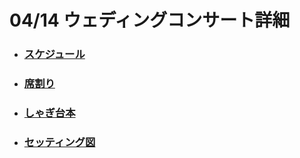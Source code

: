 # 04/14 ウェディングコンサート詳細

- ### [スケジュール](./schedule.md)

- ### [席割り](./table-layout.md)

- ### [しゃぎ台本](./sagiuchi.md)

- ### [セッティング図](./setting.md)
